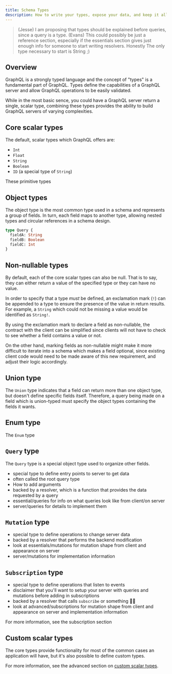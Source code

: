 ```yaml
---
title: Schema Types
description: How to write your types, expose your data, and keep it all working great
---
```


> (Jesse) I am proposing that types should be explained before queries, since a query is a type.
> (Evans) This could possibly be just a reference section, especially if the essentials section gives just enough info for someone to start writing resolvers. Honestly The only type necessary to start is String ;)

## Overview

GraphQL is a strongly typed language and the concept of "types" is a fundamental part of GraphQL.  Types define the capabilities of a GraphQL server and allow GraphQL operations to be easily validated.

While in the most basic sence, you could have a GraphQL server return a single, scalar type, combining these types provides the ability to build GraphQL servers of varying complexities.

## Core scalar types

The default, scalar types which GraphQL offers are:

* `Int`
* `Float`
* `String`
* `Boolean`
* `ID` (a special type of `String`)

These primitive types

## Object types

The object type is the most common type used in a schema and represents a group of fields.  In turn, each field maps to another type, allowing nested types and circular references in a schema design.

```graphql
type Query {
  fieldA: String
  fieldB: Boolean
  fieldC: Int
}
```

## Non-nullable types

By default, each of the core scalar types can also be null.  That is to say, they can either return a value of the specified type or they can have no value.

In order to specify that a type _must_ be defined, an exclamation mark (`!`) can be appended to a type to ensure the presence of the value in return results.  For example, a `String` which could not be missing a value would be identified as `String!`.

By using the exclamation mark to declare a field as non-nullable, the contract with the client can be simplified since clients will not have to check to see whether a field contains a value or not.

On the other hand, marking fields as non-nullable might make it more difficult to iterate into a schema which makes a field optional, since existing client code would need to be made aware of this new requirement, and adjust their logic accordingly.

## Union type

The `Union` type indicates that a field can return more than one object type, but doesn't define specific fields itself.  Therefore, a query being made on a field which is union-typed must specify the object types containing the fields it wants.

## Enum type

The `Enum` type


## `Query` type

The `Query` type is a special object type used to organize other fields.

* special type to define entry points to server to get data
* often called the root query type
* How to add arguments
* backed by a resolver, which is a function that provides the data requested by a query
* essential/queries for info on what queries look like from client/on server
* server/queries for details to implement them

## `Mutation` type

* special type to define operations to change server data
* backed by a resolver that performs the backend modification
* look at essentials/mutations for mutation shape from client and appearance on server
* server/mutations for implementation information

## `Subscription` type

* special type to define operations that listen to events
* disclaimer that you'll want to setup your server with queries and mutations before adding in subscriptions
* backed by a resolver that calls `subscribe` or something 🤷‍♂️
* look at advanced/subscriptions for mutation shape from client and appearance on server and implementation information

For more information, see the subscription section


## Custom scalar types

The core types provide functionality for most of the common cases an application will have, but it's also possible to define custom types.

For more information, see the advanced section on [custom scalar types]().

